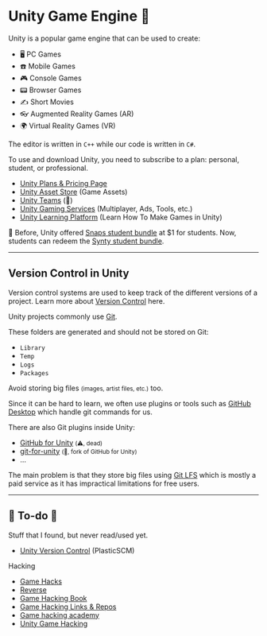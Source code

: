 # Unity Game Engine 👑

<div class="row row-cols-lg-2"><div>

Unity is a popular game engine that can be used to create:

* 🖥️ PC Games
* ☎️ Mobile Games
* 🎮 Console Games
* 📟 Browser Games
* ✍️ Short Movies
* 👓 Augmented Reality Games (AR)
* 🌍 Virtual Reality Games (VR)

The editor is written in `C++` while our code is written in `C#`.
</div><div>

To use and download Unity, you need to subscribe to a plan: personal, student, or professional.

* [Unity Plans & Pricing Page](https://unity.com/pricing#plans-student-and-hobbyist)
* [Unity Asset Store](https://assetstore.unity.com/) (Game Assets)
* [Unity Teams](https://unity.com/products/unity-teams) (👻)
* [Unity Gaming Services](https://unity.com/solutions/gaming-services) (Multiplayer, Ads, Tools, etc.)
* [Unity Learning Platform](https://learn.unity.com/) (Learn How To Make Games in Unity)

🏫 Before, Unity offered [Snaps student bundle](https://assetstore.unity.com/browse/student-plan-pack) at $1 for students. Now, students can redeem the [Synty student bundle](https://assetstore.unity.com/student-plan-pack1).
</div></div>

<hr class="sep-both">

## Version Control in Unity

<div class="row row-cols-lg-2"><div>

Version control systems are used to keep track of the different versions of a project. Learn more about [Version Control](/tools-and-frameworks/vcs/_general/index.md) here. 

Unity projects commonly use [Git](/tools-and-frameworks/vcs/git/_general/index.md). 

These folders are generated and should not be stored on Git:

* `Library`
* `Temp`
* `Logs`
* `Packages`

Avoid storing big files <small>(images, artist files, etc.)</small> too.
</div><div>

Since it can be hard to learn, we often use plugins or tools such as [GitHub Desktop](https://desktop.github.com/) which handle git commands for us.

There are also Git plugins inside Unity:

* [GitHub for Unity](https://unity.github.com/) <small>(⚠️, dead)</small> 
* [git-for-unity](https://github.com/spoiledcat/git-for-unity) <small>(🚀, fork of GitHub for Unity)</small>
* ...

The main problem is that they store big files using [Git LFS](/tools-and-frameworks/vcs/git/commands/index.md#-git-large-file-storage) which is mostly a paid service as it has impractical limitations for free users.
</div></div>

<hr class="sep-both">

## 👻 To-do 👻

Stuff that I found, but never read/used yet.

<div class="row row-cols-lg-2"><div>

* [Unity Version Control](https://unity.com/solutions/version-control) (PlasticSCM)

Hacking

* [Game Hacks](https://0x64marsh.com/?p=689)
* [Reverse](https://www.kodeco.com/36285673-how-to-reverse-engineer-a-unity-game)
* [Game Hacking Book](https://www.docdroid.net/rtoAc2n/game-hacking-pdf#page=87)
* [Game Hacking Links & Repos](https://lsdsecdaemon.com/game-hacking-links-repo/)
* [Game hacking academy](https://gamehacking.academy/)
* [Unity Game Hacking](https://github.com/imadr/Unity-game-hacking#unity-game-folder-structure)
</div><div>
</div></div>